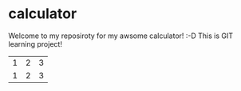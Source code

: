 # calculator

Welcome to my reposiroty for my awsome calculator! :-D
This is GIT learning project!

<table>
  <tr>
    <td> 1 </td> <td> 2 </td> <td> 3 </td>
  </tr>
  <tr>
     <td> 1 </td> <td> 2 </td> <td> 3 </td>
   </tr>      
</table>
